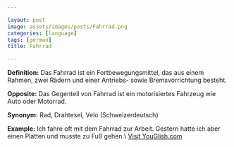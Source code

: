 ```yaml
---

layout: post
image: assets/images/posts/Fahrrad.png
categories: [language]
tags: [german]
title: Fahrrad

---
```


**Definition:** Das Fahrrad ist ein Fortbewegungsmittel, das aus einem Rahmen, zwei Rädern und einer Antriebs- sowie Bremsvorrichtung besteht.

**Opposite:** Das Gegenteil von Fahrrad ist ein motorisiertes Fahrzeug wie Auto oder Motorrad.

**Synonym:** Rad, Drahtesel, Velo (Schweizerdeutsch)

**Example:** Ich fahre oft mit dem Fahrrad zur Arbeit. Gestern hatte ich aber einen Platten und musste zu Fuß gehen.\ <a id="yg-widget-0" class="youglish-widget" data-query="Fahrrad" data-lang="german" data-components="8412" data-auto-start="0" data-bkg-color="theme_light" data-title="How%20to%20pronounce%20Fahrrad%20in%20German"  rel="nofollow" href="https://youglish.com">Visit YouGlish.com</a><script async src="https://youglish.com/public/emb/widget.js" charset="utf-8"></script>